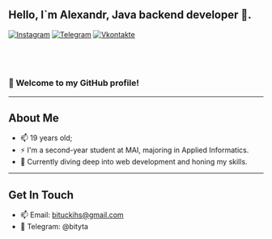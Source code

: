 ## Hello, I`m Alexandr, Java backend developer 🚀.


[![Instagram](https://img.shields.io/badge/-Instagram-c13584?style=flat&labelColor=c13584&logo=instagram&logoColor=white)](https://www.instagram.com/bityta/)
[![Telegram](https://img.shields.io/badge/-telegram-red?color=white&logo=telegram&logoColor=black)](https://t.me/bityta)
[![Vkontakte](https://img.shields.io/badge/-Vkontakte-090909?style=for-the-badge&logo=Vk&logoColor=4F7DB3)](https://vk.com/bityta)

&nbsp;
---


### 👋 Welcome to my GitHub profile!

---

## About Me

- 📫 19 years old;
- ⚡️ I'm a second-year student at MAI, majoring in Applied Informatics.
- 🌱 Currently diving deep into web development and honing my skills.



---


## Get In Touch

- 📫 Email: bituckihs@gmail.com
- 💬 Telegram: @bityta
